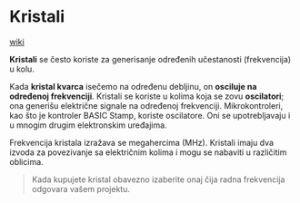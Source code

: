 # Kristali

[wiki](https://sh.wikipedia.org/wiki/Kristalni_oscilator)

**Kristali** se često koriste za generisanje određenih učestanosti (frekvencija) u kolu.

Kada **kristal kvarca** isečemo na određenu debljinu, on **osciluje na određenoj frekvenciji**. Kristali se koriste u kolima koja se zovu **oscilatori**; ona generišu električne signale na određenoj frekvenciji. Mikrokontroleri, kao što je kontroler BASIC Stamp, koriste oscilatore. Oni se upotrebljavaju i u mnogim drugim elektronskim uređajima.

Frekvencija kristala izražava se megahercima (MHz). Kristali imaju dva izvoda za povezivanje sa električnim kolima i mogu se nabaviti u različitim oblicima.

> Kada kupujete kristal obavezno izaberite onaj čija radna frekvencija odgovara vašem projektu.
